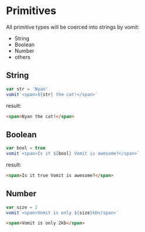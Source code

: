 # Primitives

All primitive types will be coerced into strings by vomit:
  - String
  - Boolean
  - Number
  - others

## String

```js
var str = 'Nyan'
vomit`<span>${str} the cat!</span>`
```

result:

```html
<span>Nyan the cat!</span>
```

## Boolean

```js
var bool = true
vomit`<span>Is it ${bool} Vomit is awesome?</span>`
```
result:

```html
<span>Is it true Vomit is awesome?</span>
```

## Number

```js
var size = 2
vomit`<span>Vomit is only ${size}kb</span>`
```

```html
<span>Vomit is only 2kb</span>
```
